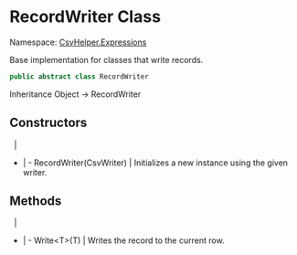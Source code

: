 # RecordWriter Class

Namespace: [CsvHelper.Expressions](/api/CsvHelper.Expressions)

Base implementation for classes that write records.

```cs
public abstract class RecordWriter 
```

Inheritance Object -> RecordWriter

## Constructors
&nbsp; | &nbsp;
- | -
RecordWriter(CsvWriter) | Initializes a new instance using the given writer.

## Methods
&nbsp; | &nbsp;
- | -
Write&lt;T&gt;(T) | Writes the record to the current row.
